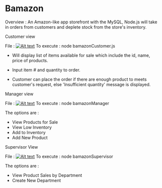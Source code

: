 # Bamazon

Overview :
An Amazon-like app storefront with the MySQL, Node.js  will take in orders from customers and deplete stock from the store's inventory.

Customer view

File : [![Alt text](https://img.youtube.com/vi/-LSSC66719k/0.jpg)](https://www.youtube.com/watch?v=-LSSC66719k)
To execute : node bamazonCustomer.js

- Will display list of items available for sale which include the id, name, price of products.

- Input item # and quantity to order.

- Customer can place the order if there are enough product to meets customer's request, else 'Insufficient quantity' message is displayed.

Manager view 

File : [![Alt text](https://img.youtube.com/vi/-LSSC66719k/0.jpg)](https://www.youtube.com/watch?v=-LSSC66719k)
To execute : node bamazonManager

The options are :

-	View Products for Sale
-	View Low Inventory
- 	Add to Inventory
-	Add New Product


Supervisor View

File : [![Alt text](https://img.youtube.com/vi/9inJHwuRtxo/0.jpg)](https://www.youtube.com/watch?v=9inJHwuRtxo)
To execute : node bamazonSupervisor

The options are :

- 	View Product Sales by Department
-	Create New Department

